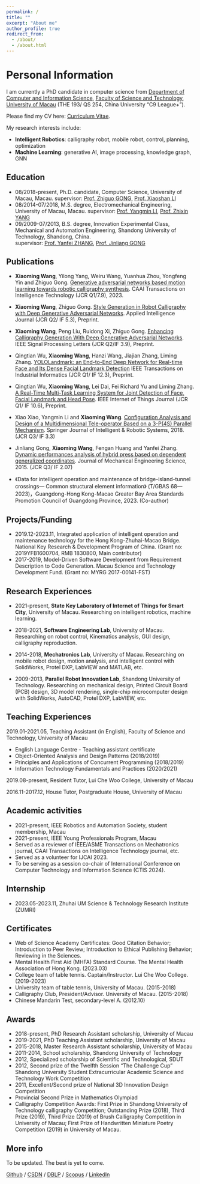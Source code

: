 ```yaml
---
permalink: /
title: ""
excerpt: "About me"
author_profile: true
redirect_from: 
  - /about/
  - /about.html
---
```


Personal Information
======
I am currently a PhD candidate in computer science from [Department of Computer and Information Science](https://www.cis.um.edu.mo/), [Faculty of Science and Technology](https://www.fst.um.edu.mo/), [University of Macau](https://www.um.edu.mo/) (THE 193/ QS 254, China University “C9 League+”). 

Please find my CV here: [Curriculum Vitae](https://github.com/xiaoming622/xiaoming622.github.io/tree/master/files/XiaomingWang_CV_240108.pdf).

My research interests include:

* **Intelligent Robotics**: calligraphy robot, mobile robot, control, planning, optimization
* **Machine Learning**: generative AI, image processing, knowledge graph, GNN

<!-- Furthermore, I actively keep abreast of the latest developments in AIGC technologies, with a particular interest in LLM, multimodal, and diffusion models. -->

<!-- As I near the completion of my doctoral studies, I am eager to embark on a career in academia where I can contribute my knowledge and skills to both research and teaching in this exciting and rapidly evolving area. -->



Education
------
* 08/2018-present, Ph.D. candidate, Computer Science, University of Macau, Macau.
  supervisor: [Prof. Zhiguo GONG](https://www.fst.um.edu.mo/people/fstzgg/), [Prof. Xiaoshan LI](https://www.cis.um.edu.mo/~fstxsl/)
* 08/2014-07/2018, M.S. degree, Electromechanical Engineering, University of Macau, Macau.
  supervisor: [Prof. Yangmin LI](https://www.polyu.edu.hk/en/ise/people/academic-staff/y-m-li/), [Prof. Zhixin YANG](https://www.fst.um.edu.mo/personal/zxyang/)
* 09/2009-07/2013, B.S. degree, Innovation Experimental Class, Mechanical and Automation Engineering, Shandong University of Technology, Shandong, China.                        
  supervisor: [Prof. Yanfei ZHANG](https://qgxy.sdut.edu.cn/2020/0528/c8372a383525/page.htm), [Prof. Jinliang GONG](http://101.42.242.152/jiaoshiminglu/jsml.aspx)


Publications
------
* **Xiaoming Wang**, Yilong Yang, Weiru Wang, Yuanhua Zhou, Yongfeng Yin and Zhiguo Gong. [Generative adversarial networks based motion learning towards robotic calligraphy synthesis](https://ietresearch.onlinelibrary.wiley.com/doi/full/10.1049/cit2.12198). CAAI Transactions on Intelligence Technology (JCR Q1/7.9), 2023.

* **Xiaoming Wang**, Zhiguo Gong. [Style Generation in Robot Calligraphy with Deep Generative Adversarial Networks](https://doi.org/10.48550/arXiv.2312.09673). Applied Intelligence Journal (JCR Q2/ IF 5.3), Preprint.

* **Xiaoming Wang**, Peng Liu, Ruidong Xi, Zhiguo Gong. [Enhancing Calligraphy Generation With Deep Generative Adversarial Networks](). IEEE Signal Processing Letters (JCR Q2/IF 3.9), Preprint.

* Qingtian Wu, **Xiaoming Wang**, Hanzi Wang, Jiajian Zhang, Liming Zhang. [YOLOLandmark: an End-to-End Deep Network for Real-time Face and Its Dense Facial Landmark Detection]() IEEE Transactions on Industrial Informatics (JCR Q1/ IF 12.3), Preprint.

* Qingtian Wu, **Xiaoming Wang**, Lei Dai, Fei Richard Yu and Liming Zhang. [A Real-Time Multi-Task Learning System for Joint Detection of Face, Facial Landmark and Head Pose](https://arxiv.org/abs/2309.11773). IEEE Internet of Things Journal (JCR Q1/ IF 10.6), Preprint.

* Xiao Xiao, Yangmin Li and **Xiaoming Wang**. [Configuration Analysis and Design of a Multidimensional Tele-operator Based on a 3-P(4S) Parallel Mechanism](https://link.springer.com/article/10.1007/s10846-017-0663-x). Springer Journal of Intelligent & Robotic Systems, 2018. (JCR Q3/ IF 3.3)

* Jinliang Gong, **Xiaoming Wang**, Fengan Huang and Yanfei Zhang. [Dynamic performances analysis of hybrid press based on dependent generalized coordinates](https://journals.sagepub.com/doi/10.1177/0954406214557342). Journal of Mechanical Engineering Science, 2015. (JCR Q3/ IF 2.07)

* 《Data for intelligent operation and maintenance of bridge-island-tunnel crossings— Common structural element information》 (T/GBAS 68—2023)，Guangdong-Hong Kong-Macao Greater Bay Area Standards Promotion Council of Guangdong Province, 2023. (Co-author)

Projects/Funding
------
* 2019.12-2023.11, Integrated application of intelligent operation and maintenance technology for the Hong Kong-Zhuhai-Macao Bridge. National Key Research & Development Program of China. (Grant no: 2019YFB1600704, RMB 1830800, Main contributor)
* 2017-2019, Model-Driven Software Development from Requirement Description to Code Generation. Macau Science and Technology Development Fund. (Grant no: MYRG 2017-00141-FST)

Research Experiences
------
* 2021-present, **State Key Laboratory of Internet of Things for Smart City**, University of Macau. Researching on intelligent robotics, machine learning.

* 2018-2021, **Software Engineering Lab**, University of Macau. Researching on robot control, Kinematics analysis, GUI design, calligraphy reproduction.

* 2014-2018, **Mechatronics Lab**, University of Macau. Researching on mobile robot design, motion analysis, and intelligent control with SolidWorks, Protel DXP, LabVIEW and MATLAB, etc.

* 2009-2013, **Parallel Robot Innovation Lab**, Shandong University of Technology. Researching on mechanical design, Printed Circuit Board (PCB) design, 3D model rendering, single-chip microcomputer design with SolidWorks, AutoCAD, Protel DXP, LabVIEW, etc.

Teaching Experiences
------
2019.01-2021.05, Teaching Assistant (in English), Faculty of Science and Technology, University of Macau
* English Language Centre - Teaching assistant certificate
* Object-Oriented Analysis and Design Patterns (2018/2019)
* Principles and Applications of Concurrent Programming (2018/2019)
* Information Technology Fundamentals and Practices (2020/2021)

2019.08-present, Resident Tutor, Lui Che Woo College, University of Macau

2016.11-2017.12, House Tutor, Postgraduate House, University of Macau

Academic activities
------
* 2021-present, IEEE Robotics and Automation Society, student membership, Macau
* 2021-present, IEEE Young Professionals Program, Macau
* Served as a reviewer of IEEE/ASME Transactions on Mechatronics journal, CAAI Transactions on Intelligence Technology journal, etc.
* Served as a volunteer for IJCAI 2023.
* To be serving as a session co-chair of International Conference on Computer Technology and Information Science (CTIS 2024).

Internship
------
* 2023.05-2023.11, Zhuhai UM Science & Technology Research Institute (ZUMRI)

Certificates
------
* Web of Science Academy Certificates: Good Citation Behavior; Introduction to Peer Review; Introduction to Ethical Publishing Behavior; Reviewing in the Sciences.
* Mental Health First Aid (MHFA) Standard Course. The Mental Health Association of Hong Kong. (2023.03)
* College team of table tennis. Captain/Instructor. Lui Che Woo College. (2019-2023)
* University team of table tennis, University of Macau. (2015-2018)
* Calligraphy Club, President/Advisor. University of Macau. (2015-2018)
* Chinese Mandarin Test, secondary-level A. (2012.10)
  
Awards
------
* 2018-present, PhD Research Assistant scholarship, University of Macau
* 2019-2021, PhD Teaching Assistant scholarship, University of Macau
* 2015-2018, Master Research Assistant scholarship, University of Macau
* 2011-2014, School scholarship, Shandong University of Technology
* 2012, Specialized scholarship of Scientific and Technological, SDUT
* 2012, Second prize of the Twelfth Session “The Challenge Cup” Shandong University Student Extracurricular Academic Science and Technology Work Competition
* 2011, Excellent/Second prize of National 3D Innovation Design Competition
* Provincial Second Prize in Mathematics Olympiad
* Calligraphy Competition Awards: First Prize in Shandong University of Technology calligraphy Competition; Outstanding Prize (2018), Third Prize (2019), Third Prize (2019) of Brush Calligraphy Competition in University of Macau; First Prize of Handwritten Miniature Poetry Competition (2019) in University of Macau.

More info
------
To be updated. The best is yet to come.

[Github](https://github.com/xiaoming622) / [CSDN](https://blog.csdn.net/roca622?type=blog) / [DBLP](https://dblp.org/pid/60/2139-13.html) / [Scopus](https://www.scopus.com/authid/detail.uri?authorId=56735048400) / [LinkedIn](https://www.linkedin.com/in/xiaoming-wang-roca622/)

<!-- This is the front page of a website that is powered by the [academicpages template](https://github.com/academicpages/academicpages.github.io) and hosted on GitHub pages. [GitHub pages](https://pages.github.com) is a free service in which websites are built and hosted from code and data stored in a GitHub repository, automatically updating when a new commit is made to the respository. This template was forked from the [Minimal Mistakes Jekyll Theme](https://mmistakes.github.io/minimal-mistakes/) created by Michael Rose, and then extended to support the kinds of content that academics have: publications, talks, teaching, a portfolio, blog posts, and a dynamically-generated CV. You can fork [this repository](https://github.com/academicpages/academicpages.github.io) right now, modify the configuration and markdown files, add your own PDFs and other content, and have your own site for free, with no ads! An older version of this template powers my own personal website at [stuartgeiger.com](http://stuartgeiger.com), which uses [this Github repository](https://github.com/staeiou/staeiou.github.io).

A data-driven personal website
======
Like many other Jekyll-based GitHub Pages templates, academicpages makes you separate the website's content from its form. The content & metadata of your website are in structured markdown files, while various other files constitute the theme, specifying how to transform that content & metadata into HTML pages. You keep these various markdown (.md), YAML (.yml), HTML, and CSS files in a public GitHub repository. Each time you commit and push an update to the repository, the [GitHub pages](https://pages.github.com/) service creates static HTML pages based on these files, which are hosted on GitHub's servers free of charge.

Many of the features of dynamic content management systems (like Wordpress) can be achieved in this fashion, using a fraction of the computational resources and with far less vulnerability to hacking and DDoSing. You can also modify the theme to your heart's content without touching the content of your site. If you get to a point where you've broken something in Jekyll/HTML/CSS beyond repair, your markdown files describing your talks, publications, etc. are safe. You can rollback the changes or even delete the repository and start over -- just be sure to save the markdown files! Finally, you can also write scripts that process the structured data on the site, such as [this one](https://github.com/academicpages/academicpages.github.io/blob/master/talkmap.ipynb) that analyzes metadata in pages about talks to display [a map of every location you've given a talk](https://academicpages.github.io/talkmap.html).

Getting started
======
1. Register a GitHub account if you don't have one and confirm your e-mail (required!)
1. Fork [this repository](https://github.com/academicpages/academicpages.github.io) by clicking the "fork" button in the top right. 
1. Go to the repository's settings (rightmost item in the tabs that start with "Code", should be below "Unwatch"). Rename the repository "[your GitHub username].github.io", which will also be your website's URL.
1. Set site-wide configuration and create content & metadata (see below -- also see [this set of diffs](http://archive.is/3TPas) showing what files were changed to set up [an example site](https://getorg-testacct.github.io) for a user with the username "getorg-testacct")
1. Upload any files (like PDFs, .zip files, etc.) to the files/ directory. They will appear at https://[your GitHub username].github.io/files/example.pdf.  
1. Check status by going to the repository settings, in the "GitHub pages" section

Site-wide configuration
------
The main configuration file for the site is in the base directory in [_config.yml](https://github.com/academicpages/academicpages.github.io/blob/master/_config.yml), which defines the content in the sidebars and other site-wide features. You will need to replace the default variables with ones about yourself and your site's github repository. The configuration file for the top menu is in [_data/navigation.yml](https://github.com/academicpages/academicpages.github.io/blob/master/_data/navigation.yml). For example, if you don't have a portfolio or blog posts, you can remove those items from that navigation.yml file to remove them from the header. 

Create content & metadata
------
For site content, there is one markdown file for each type of content, which are stored in directories like _publications, _talks, _posts, _teaching, or _pages. For example, each talk is a markdown file in the [_talks directory](https://github.com/academicpages/academicpages.github.io/tree/master/_talks). At the top of each markdown file is structured data in YAML about the talk, which the theme will parse to do lots of cool stuff. The same structured data about a talk is used to generate the list of talks on the [Talks page](https://academicpages.github.io/talks), each [individual page](https://academicpages.github.io/talks/2012-03-01-talk-1) for specific talks, the talks section for the [CV page](https://academicpages.github.io/cv), and the [map of places you've given a talk](https://academicpages.github.io/talkmap.html) (if you run this [python file](https://github.com/academicpages/academicpages.github.io/blob/master/talkmap.py) or [Jupyter notebook](https://github.com/academicpages/academicpages.github.io/blob/master/talkmap.ipynb), which creates the HTML for the map based on the contents of the _talks directory).

**Markdown generator**

I have also created [a set of Jupyter notebooks](https://github.com/academicpages/academicpages.github.io/tree/master/markdown_generator
) that converts a CSV containing structured data about talks or presentations into individual markdown files that will be properly formatted for the academicpages template. The sample CSVs in that directory are the ones I used to create my own personal website at stuartgeiger.com. My usual workflow is that I keep a spreadsheet of my publications and talks, then run the code in these notebooks to generate the markdown files, then commit and push them to the GitHub repository.

How to edit your site's GitHub repository
------
Many people use a git client to create files on their local computer and then push them to GitHub's servers. If you are not familiar with git, you can directly edit these configuration and markdown files directly in the github.com interface. Navigate to a file (like [this one](https://github.com/academicpages/academicpages.github.io/blob/master/_talks/2012-03-01-talk-1.md) and click the pencil icon in the top right of the content preview (to the right of the "Raw | Blame | History" buttons). You can delete a file by clicking the trashcan icon to the right of the pencil icon. You can also create new files or upload files by navigating to a directory and clicking the "Create new file" or "Upload files" buttons. 

Example: editing a markdown file for a talk
![Editing a markdown file for a talk](/images/editing-talk.png) -->

<!-- For more info
------ -->
<!-- More info about configuring academicpages can be found in [the guide](https://academicpages.github.io/markdown/). The [guides for the Minimal Mistakes theme](https://mmistakes.github.io/minimal-mistakes/docs/configuration/) (which this theme was forked from) might also be helpful. -->
